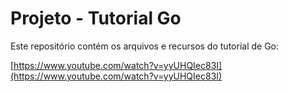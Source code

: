 # Projeto - Tutorial Go

Este repositório contém os arquivos e recursos do tutorial de Go:

[https://www.youtube.com/watch?v=yyUHQIec83I](https://www.youtube.com/watch?v=yyUHQIec83I)
